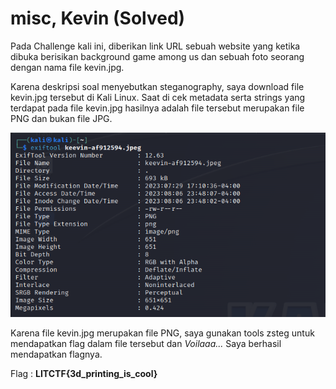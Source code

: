 # misc, Kevin (Solved)

<p> Pada Challenge kali ini, diberikan link URL sebuah website yang ketika dibuka berisikan background game among us dan sebuah foto seorang dengan nama file kevin.jpg. </p>
<p> Karena deskripsi soal menyebutkan steganography, saya download file kevin.jpg tersebut di Kali Linux. Saat di cek metadata serta strings yang terdapat pada file kevin.jpg hasilnya adalah file tersebut merupakan file PNG dan bukan file JPG. </p>
<img src=exiftool.png>
<p> Karena file kevin.jpg merupakan file PNG, saya gunakan tools zsteg untuk mendapatkan flag dalam file tersebut dan <i> Voilaaa... </i> Saya berhasil mendapatkan flagnya. </p>

<p> Flag : <strong> LITCTF{3d_printing_is_cool} </strong></p>
